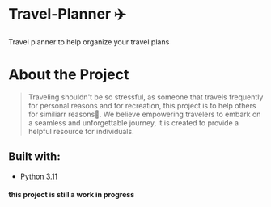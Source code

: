 # Travel-Planner ✈️
Travel planner to help organize your travel plans
# About the Project
> Traveling shouldn't be so stressful, as someone that travels frequently for personal reasons and for recreation, this project is to help others for similiarr reasons🫶.
> We believe empowering travelers to embark on a seamless and unforgettable journey, it is created to provide a helpful resource for individuals.
## Built with:
* [Python 3.11](https://www.python.org/downloads/release/python-3114/)    

#### this project is still a work in progress
